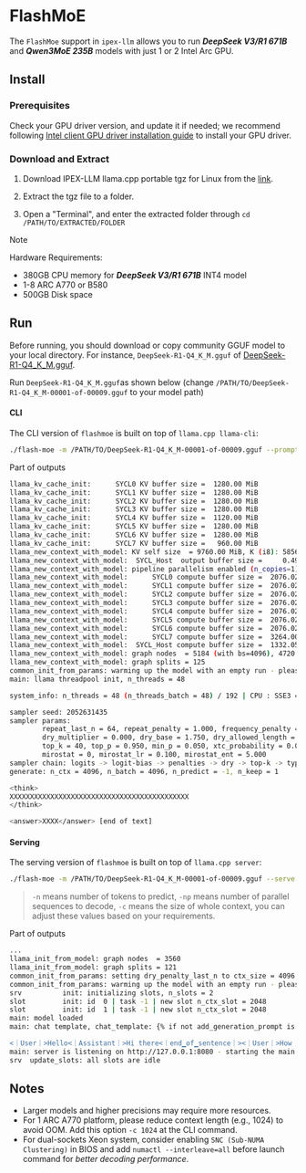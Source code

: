 # FlashMoE
The `FlashMoe` support in `ipex-llm` allows you to run ***DeepSeek V3/R1 671B*** and ***Qwen3MoE 235B*** models with just 1 or 2 Intel Arc GPU.

## Install
### Prerequisites
Check your GPU driver version, and update it if needed; we recommend following [Intel client GPU driver installation guide](https://dgpu-docs.intel.com/driver/client/overview.html) to install your GPU driver.

### Download and Extract
1. Download IPEX-LLM llama.cpp portable tgz for Linux from the [link](https://github.com/ipex-llm/ipex-llm/releases/tag/v2.3.0-nightly).

2. Extract the tgz file to a folder.

3. Open a "Terminal", and enter the extracted folder through `cd /PATH/TO/EXTRACTED/FOLDER`

> [!NOTE]
> Hardware Requirements: 
> - 380GB CPU memory for ***DeepSeek V3/R1 671B*** INT4 model 
> - 1-8 ARC A770 or B580
> - 500GB Disk space

## Run
Before running, you should download or copy community GGUF model to your local directory. For instance,  `DeepSeek-R1-Q4_K_M.gguf` of [DeepSeek-R1-Q4_K_M.gguf](https://huggingface.co/unsloth/DeepSeek-R1-GGUF/tree/main/DeepSeek-R1-Q4_K_M).

Run `DeepSeek-R1-Q4_K_M.gguf`as shown below (change `/PATH/TO/DeepSeek-R1-Q4_K_M-00001-of-00009.gguf` to your model path)

#### CLI
The CLI version of `flashmoe` is built on top of `llama.cpp llama-cli`:

```bash
./flash-moe -m /PATH/TO/DeepSeek-R1-Q4_K_M-00001-of-00009.gguf --prompt "What's AI?" -no-cnv
```

Part of outputs

```bash
llama_kv_cache_init:      SYCL0 KV buffer size =  1280.00 MiB
llama_kv_cache_init:      SYCL1 KV buffer size =  1280.00 MiB
llama_kv_cache_init:      SYCL2 KV buffer size =  1280.00 MiB
llama_kv_cache_init:      SYCL3 KV buffer size =  1280.00 MiB
llama_kv_cache_init:      SYCL4 KV buffer size =  1120.00 MiB
llama_kv_cache_init:      SYCL5 KV buffer size =  1280.00 MiB
llama_kv_cache_init:      SYCL6 KV buffer size =  1280.00 MiB
llama_kv_cache_init:      SYCL7 KV buffer size =   960.00 MiB
llama_new_context_with_model: KV self size  = 9760.00 MiB, K (i8): 5856.00 MiB, V (i8): 3904.00 MiB
llama_new_context_with_model:  SYCL_Host  output buffer size =     0.49 MiB
llama_new_context_with_model: pipeline parallelism enabled (n_copies=1)
llama_new_context_with_model:      SYCL0 compute buffer size =  2076.02 MiB
llama_new_context_with_model:      SYCL1 compute buffer size =  2076.02 MiB
llama_new_context_with_model:      SYCL2 compute buffer size =  2076.02 MiB
llama_new_context_with_model:      SYCL3 compute buffer size =  2076.02 MiB
llama_new_context_with_model:      SYCL4 compute buffer size =  2076.02 MiB
llama_new_context_with_model:      SYCL5 compute buffer size =  2076.02 MiB
llama_new_context_with_model:      SYCL6 compute buffer size =  2076.02 MiB
llama_new_context_with_model:      SYCL7 compute buffer size =  3264.00 MiB
llama_new_context_with_model:  SYCL_Host compute buffer size =  1332.05 MiB
llama_new_context_with_model: graph nodes  = 5184 (with bs=4096), 4720 (with bs=1)
llama_new_context_with_model: graph splits = 125
common_init_from_params: warming up the model with an empty run - please wait ... (--no-warmup to disable)
main: llama threadpool init, n_threads = 48

system_info: n_threads = 48 (n_threads_batch = 48) / 192 | CPU : SSE3 = 1 | SSSE3 = 1 | AVX = 1 | AVX_VNNI = 1 | AVX2 = 1 | F16C = 1 | FMA = 1 | LLAMAFILE = 1 | OPENMP = 1 | AARCH64_REPACK = 1 |

sampler seed: 2052631435
sampler params:
        repeat_last_n = 64, repeat_penalty = 1.000, frequency_penalty = 0.000, presence_penalty = 0.000
        dry_multiplier = 0.000, dry_base = 1.750, dry_allowed_length = 2, dry_penalty_last_n = -1
        top_k = 40, top_p = 0.950, min_p = 0.050, xtc_probability = 0.000, xtc_threshold = 0.100, typical_p = 1.000, temp = 0.800
        mirostat = 0, mirostat_lr = 0.100, mirostat_ent = 5.000
sampler chain: logits -> logit-bias -> penalties -> dry -> top-k -> typical -> top-p -> min-p -> xtc -> temp-ext -> dist
generate: n_ctx = 4096, n_batch = 4096, n_predict = -1, n_keep = 1

<think>
XXXXXXXXXXXXXXXXXXXXXXXXXXXXXXXXXXXXXXXXXXXX
</think>

<answer>XXXX</answer> [end of text]
```

#### Serving
The serving version of `flashmoe` is built on top of `llama.cpp server`:

```bash
./flash-moe -m /PATH/TO/DeepSeek-R1-Q4_K_M-00001-of-00009.gguf --serve -n 512 -np 2 -c 4096
```
> `-n` means number of tokens to predict, `-np` means number of parallel sequences to decode, `-c` means the size of whole context, you can adjust these values based on your requirements.

Part of outputs

```bash
...
llama_init_from_model: graph nodes  = 3560
llama_init_from_model: graph splits = 121
common_init_from_params: setting dry_penalty_last_n to ctx_size = 4096
common_init_from_params: warming up the model with an empty run - please wait ... (--no-warmup to disable)
srv          init: initializing slots, n_slots = 2
slot         init: id  0 | task -1 | new slot n_ctx_slot = 2048
slot         init: id  1 | task -1 | new slot n_ctx_slot = 2048
main: model loaded
main: chat template, chat_template: {% if not add_generation_prompt is defined %}{% set add_generation_prompt = false %}{% endif %}{% set ns = namespace(is_first=false, is_tool=false, is_output_first=true, system_prompt='', is_first_sp=true) %}{%- for message in messages %}{%- if message['role'] == 'system' %}{%- if ns.is_first_sp %}{% set ns.system_prompt = ns.system_prompt + message['content'] %}{% set ns.is_first_sp = false %}{%- else %}{% set ns.system_prompt = ns.system_prompt + '\n\n' + message['content'] %}{%- endif %}{%- endif %}{%- endfor %}{{ bos_token }}{{ ns.system_prompt }}{%- for message in messages %}{%- if message['role'] == 'user' %}{%- set ns.is_tool = false -%}{{'<｜User｜>' + message['content']}}{%- endif %}{%- if message['role'] == 'assistant' and 'tool_calls' in message %}{%- set ns.is_tool = false -%}{%- for tool in message['tool_calls'] %}{%- if not ns.is_first %}{%- if message['content'] is none %}{{'<｜Assistant｜><｜tool▁calls▁begin｜><｜tool▁call▁begin｜>' + tool['type'] + '<｜tool▁sep｜>' + tool['function']['name'] + '\n' + '```json' + '\n' + tool['function']['arguments'] + '\n' + '```' + '<｜tool▁call▁end｜>'}}{%- else %}{{'<｜Assistant｜>' + message['content'] + '<｜tool▁calls▁begin｜><｜tool▁call▁begin｜>' + tool['type'] + '<｜tool▁sep｜>' + tool['function']['name'] + '\n' + '```json' + '\n' + tool['function']['arguments'] + '\n' + '```' + '<｜tool▁call▁end｜>'}}{%- endif %}{%- set ns.is_first = true -%}{%- else %}{{'\n' + '<｜tool▁call▁begin｜>' + tool['type'] + '<｜tool▁sep｜>' + tool['function']['name'] + '\n' + '```json' + '\n' + tool['function']['arguments'] + '\n' + '```' + '<｜tool▁call▁end｜>'}}{%- endif %}{%- endfor %}{{'<｜tool▁calls▁end｜><｜end▁of▁sentence｜>'}}{%- endif %}{%- if message['role'] == 'assistant' and 'tool_calls' not in message %}{%- if ns.is_tool %}{{'<｜tool▁outputs▁end｜>' + message['content'] + '<｜end▁of▁sentence｜>'}}{%- set ns.is_tool = false -%}{%- else %}{% set content = message['content'] %}{% if '</think>' in content %}{% set content = content.split('</think>')[-1] %}{% endif %}{{'<｜Assistant｜>' + content + '<｜end▁of▁sentence｜>'}}{%- endif %}{%- endif %}{%- if message['role'] == 'tool' %}{%- set ns.is_tool = true -%}{%- if ns.is_output_first %}{{'<｜tool▁outputs▁begin｜><｜tool▁output▁begin｜>' + message['content'] + '<｜tool▁output▁end｜>'}}{%- set ns.is_output_first = false %}{%- else %}{{'<｜tool▁output▁begin｜>' + message['content'] + '<｜tool▁output▁end｜>'}}{%- endif %}{%- endif %}{%- endfor -%}{% if ns.is_tool %}{{'<｜tool▁outputs▁end｜>'}}{% endif %}{% if add_generation_prompt and not ns.is_tool %}{{'<｜Assistant｜>'}}{% endif %}, example_format: 'You are a helpful assistant

<｜User｜>Hello<｜Assistant｜>Hi there<｜end▁of▁sentence｜><｜User｜>How are you?<｜Assistant｜>'
main: server is listening on http://127.0.0.1:8080 - starting the main loop
srv  update_slots: all slots are idle
```

## Notes 
- Larger models and higher precisions may require more resources.
- For 1 ARC A770 platform, please reduce context length (e.g., 1024) to avoid OOM. Add this option `-c 1024` at the CLI command.
- For dual-sockets Xeon system, consider enabling `SNC (Sub-NUMA Clustering)` in BIOS and add `numactl --interleave=all` before launch command for *better decoding performance*.
